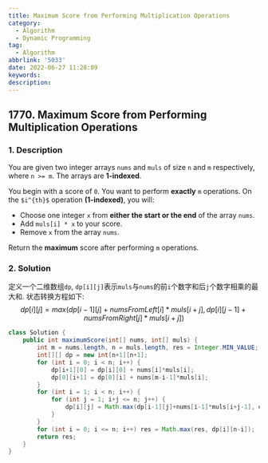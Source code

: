 ```yaml
---
title: Maximum Score from Performing Multiplication Operations
category:
  - Algorithm
  - Dynamic Programming
tag:
  - Algorithm
abbrlink: '5033'
date: 2022-06-27 11:28:09
keywords:
description:
---
```


## 1770. Maximum Score from Performing Multiplication Operations
### 1. Description
You are given two integer arrays `nums` and `muls` of size `n` and `m` respectively, where `n >= m`. The arrays are **1-indexed**.

You begin with a score of `0`. You want to perform **exactly** `m` operations. On the `$i^{th}$` operation **(1-indexed)**, you will:
* Choose one integer `x` from **either the start or the end** of the array `nums`.
* Add `muls[i] * x` to your score.
* Remove `x` from the array `nums`.

Return the **maximum** score after performing `m` operations.

### 2. Solution
定义一个二维数组`dp`, `dp[i][j]`表示`muls`与`nums`的前`i`个数字和后`j`个数字相乘的最大和. 状态转换方程如下:
$$
dp[i][j] = max(dp[i-1][j]+numsFromLeft[i]*muls[i+j], dp[i][j-1]+numsFromRight[j]*muls[i+j])
$$

```java
class Solution {
    public int maximumScore(int[] nums, int[] muls) {
        int m = nums.length, n = muls.length, res = Integer.MIN_VALUE;
        int[][] dp = new int[n+1][n+1];
        for (int i = 0; i < n; i++) {
            dp[i+1][0] = dp[i][0] + nums[i]*muls[i];
            dp[0][i+1] = dp[0][i] + nums[m-i-1]*muls[i];
        }
        for (int i = 1; i < n; i++) {
            for (int j = 1; i+j <= n; j++) {
                dp[i][j] = Math.max(dp[i-1][j]+nums[i-1]*muls[i+j-1], dp[i][j-1]+nums[m-j]*muls[i+j-1]);
            }
        }
        for (int i = 0; i <= n; i++) res = Math.max(res, dp[i][n-i]);
        return res;
    }
}
```
